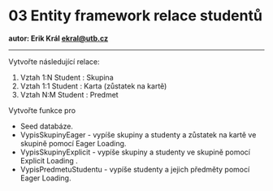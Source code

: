 # 03 Entity framework relace studentů

**autor: Erik Král ekral@utb.cz**

---

Vytvořte následující relace:

1) Vztah 1:N Student : Skupina
2) Vztah 1:1 Student : Karta (zůstatek na kartě)
3) Vztah N:M Student : Predmet

Vytvořte funkce pro 

- Seed databáze.
- VypisSkupinyEager - vypíše skupiny a studenty a zůstatek na kartě  ve skupině pomocí Eager Loading.
- VypisSkupinyExplicit - vypíše skupiny a studenty ve skupině pomocí Explicit Loading .
- VypisPredmetuStudentu - vypíše studenty a jejich předměty pomocí Eager Loading.